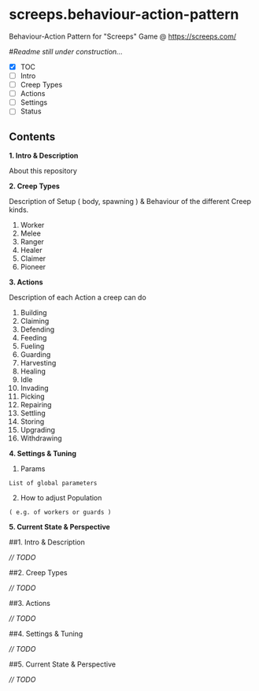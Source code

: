 # screeps.behaviour-action-pattern
Behaviour-Action Pattern for "Screeps" Game @ https://screeps.com/

#*Readme still under construction...*

- [x] TOC
- [ ] Intro
- [ ] Creep Types
- [ ] Actions
- [ ] Settings
- [ ] Status

## Contents

**1. Intro & Description**

  About this repository

**2. Creep Types**

  Description of Setup ( body, spawning ) & Behaviour of the different Creep kinds. 
  1. Worker
  2. Melee
  3. Ranger
  4. Healer
  5. Claimer
  6. Pioneer

**3. Actions**

  Description of each Action a creep can do
  1. Building
  2. Claiming
  3. Defending
  4. Feeding
  5. Fueling
  6. Guarding
  7. Harvesting
  8. Healing
  9. Idle
  10. Invading
  11. Picking
  12. Repairing
  13. Settling
  14. Storing
  15. Upgrading
  16. Withdrawing

**4. Settings & Tuning**

  1. Params

    List of global parameters
  2. How to adjust Population

    ( e.g. of workers or guards )

**5. Current State & Perspective**




##1. Intro & Description

*// TODO*

##2. Creep Types

*// TODO*

##3. Actions

*// TODO*

##4. Settings & Tuning 

*// TODO*

##5. Current State & Perspective

*// TODO*
